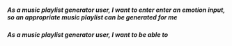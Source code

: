 ##### As a music playlist generator user, I want to enter enter an emotion input, so an appropriate music playlist can be generated for me
##### As a music playlist generator user, I want to be able to  
#####  
